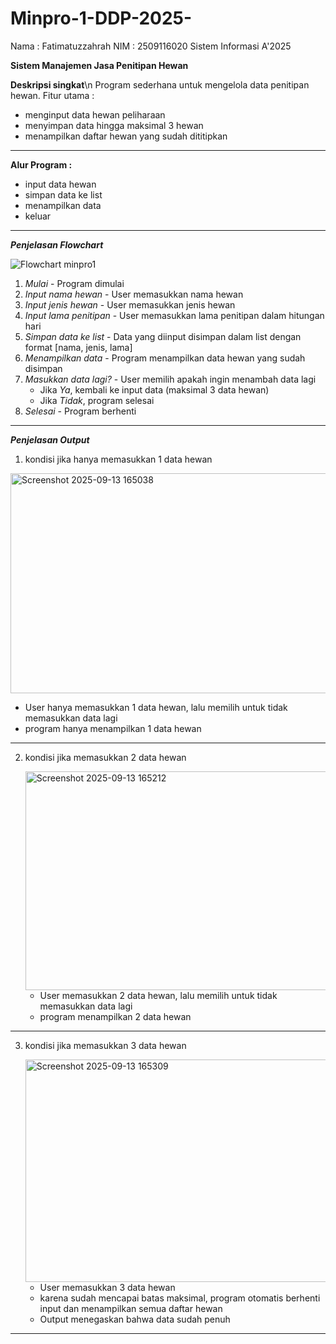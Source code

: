 # Minpro-1-DDP-2025-
Nama : Fatimatuzzahrah NIM : 2509116020 Sistem Informasi A'2025

**Sistem Manajemen Jasa Penitipan Hewan**

**Deskripsi singkat**\n
Program sederhana untuk mengelola data penitipan hewan.
Fitur utama :
- menginput data hewan peliharaan
- menyimpan data hingga maksimal 3 hewan
- menampilkan daftar hewan yang sudah dititipkan
_____________________________________________________________________________________________________________________________________________________________________________________________________________________

**Alur Program :**
- input data hewan
- simpan data ke list
- menampilkan data
- keluar
  
_____________________________________________________________________________________________________________________________________________________________________________________________________________________

***Penjelasan Flowchart***

![Flowchart minpro1](https://github.com/user-attachments/assets/becf1153-b0e7-4fe8-8435-65b102bc7fe5)

1. *Mulai* - Program dimulai
2. *Input nama hewan* - User memasukkan nama hewan
3. *Input jenis hewan* - User memasukkan jenis hewan 
4. *Input lama penitipan* - User memasukkan lama penitipan dalam hitungan hari
5. *Simpan data ke list* - Data yang diinput disimpan dalam list dengan format [nama, jenis, lama]
6. *Menampilkan data* - Program menampilkan data hewan yang sudah disimpan
7. *Masukkan data lagi?* - User memilih apakah ingin menambah data lagi
   - Jika *Ya*, kembali ke input data (maksimal 3 data hewan)  
   - Jika *Tidak*, program selesai
8. *Selesai* - Program berhenti


_____________________________________________________________________________________________________________________________________________________________________________________________________________________

***Penjelasan Output***
1. kondisi jika hanya memasukkan 1 data hewan

  <img width="1061" height="352" alt="Screenshot 2025-09-13 165038" src="https://github.com/user-attachments/assets/54cdff3b-e7ab-4868-b14e-04e9ed2e7fbc" />

  - User hanya memasukkan 1 data hewan, lalu memilih untuk tidak memasukkan data lagi
  - program hanya menampilkan 1 data hewan

_____________________________________________________________________________________________________________________________________________________________________________________________________________________

2. kondisi jika memasukkan 2 data hewan

   <img width="1054" height="350" alt="Screenshot 2025-09-13 165212" src="https://github.com/user-attachments/assets/6ff70691-bbd7-4415-aa48-83c1ec619b17" />

   - User memasukkan 2 data hewan, lalu memilih untuk tidak memasukkan data lagi
   - program menampilkan 2 data hewan
  
_____________________________________________________________________________________________________________________________________________________________________________________________________________________

3. kondisi jika memasukkan 3 data hewan

   <img width="1067" height="356" alt="Screenshot 2025-09-13 165309" src="https://github.com/user-attachments/assets/11a97955-d423-4328-8a3a-5315d9e8724c" />

   - User memasukkan 3 data hewan
   - karena sudah mencapai batas maksimal, program otomatis berhenti input dan menampilkan semua daftar hewan
   - Output menegaskan bahwa data sudah penuh
  

_____________________________________________________________________________________________________________________________________________________________________________________________________________________
  
     




